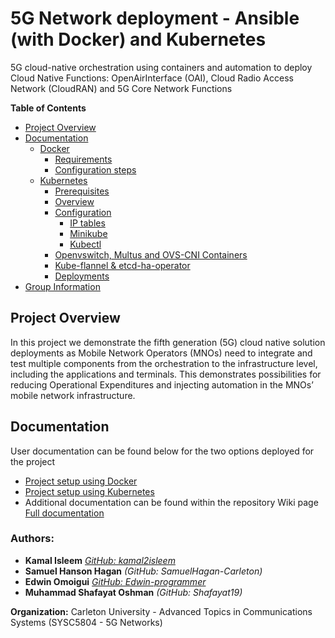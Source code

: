 # 5G Network deployment - Ansible (with Docker) and Kubernetes
5G cloud-native orchestration using containers and automation to deploy Cloud Native Functions: OpenAirInterface (OAI), Cloud Radio Access Network (CloudRAN) and 5G Core Network Functions

**Table of Contents**

- [Project Overview](#project-overview)
- [Documentation](#documentation)
    * [Docker](https://github.com/Edwin-programmer/Project5G-ansible-deployment/tree/main/Docker%20deployment)
      + [Requirements](https://github.com/Edwin-programmer/Project5G-ansible-deployment/tree/main/Docker%20deployment#requirements)
      + [Configuration steps](https://github.com/Edwin-programmer/Project5G-ansible-deployment/tree/main/Docker%20deployment#configuration-steps)
  - [Kubernetes](https://github.com/Edwin-programmer/Project5G-ansible-deployment/tree/main/Kubernetes%20deployment)
    - [Prerequisites](https://github.com/Edwin-programmer/Project5G-ansible-deployment/tree/main/Kubernetes%20deployment#prerequisites)
    - [Overview](https://github.com/Edwin-programmer/Project5G-ansible-deployment/tree/main/Kubernetes%20deployment#overview)
    - [Configuration](https://github.com/Edwin-programmer/Project5G-ansible-deployment/tree/main/Kubernetes%20deployment#configuration)
      - [IP tables](https://github.com/Edwin-programmer/Project5G-ansible-deployment/tree/main/Kubernetes%20deployment#ip-tables)
      - [Minikube](https://github.com/Edwin-programmer/Project5G-ansible-deployment/tree/main/Kubernetes%20deployment#minikube)
      - [Kubectl](https://github.com/Edwin-programmer/Project5G-ansible-deployment/tree/main/Kubernetes%20deployment#kubectl)
    - [Openvswitch, Multus and OVS-CNI Containers](https://github.com/Edwin-programmer/Project5G-ansible-deployment/tree/main/Kubernetes%20deployment#kubectl)
    - [Kube-flannel & etcd-ha-operator](https://github.com/Edwin-programmer/Project5G-ansible-deployment/tree/main/Kubernetes%20deployment#kubectl)
    - [Deployments](https://github.com/Edwin-programmer/Project5G-ansible-deployment/tree/main/Kubernetes%20deployment#Deployments)
- [Group Information](#authors)

## Project Overview

In this project we demonstrate the fifth generation (5G) cloud native solution deployments as Mobile Network Operators (MNOs) need to integrate and test multiple components from the orchestration to the infrastructure level, including the applications and terminals. This demonstrates possibilities for reducing Operational Expenditures and injecting automation in the MNOs’ mobile network infrastructure.

## Documentation

User documentation can be found below for the two options deployed for the project
- [Project setup using Docker](https://github.com/Edwin-programmer/Project5G-ansible-deployment/tree/main/Docker%20deployment/README.md)
- [Project setup using Kubernetes](https://github.com/Edwin-programmer/Project5G-ansible-deployment/tree/main/Kubernetes%20deployment/README.md)
- Additional documentation can be found within the repository Wiki page  [Full documentation](https://github.com/Edwin-programmer/Project5G-ansible-deployment/wiki)
        
### Authors:
 
 -  **Kamal Isleem** [_GitHub: kamal2isleem_](https://github.com/kamal2isleem)
 -  **Samuel Hanson Hagan** _(GitHub: SamuelHagan-Carleton)_
 -  **Edwin Omoigui** [_GitHub: Edwin-programmer_](https://github.com/Edwin-programmer)
 -  **Muhammad Shafayat Oshman** _(GitHub: Shafayat19)_

**Organization:** Carleton University - Advanced Topics in Communications Systems (SYSC5804 - 5G Networks)
